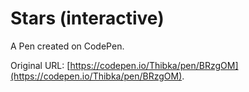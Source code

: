 # Stars (interactive)

A Pen created on CodePen.

Original URL: [https://codepen.io/Thibka/pen/BRzgOM](https://codepen.io/Thibka/pen/BRzgOM).


